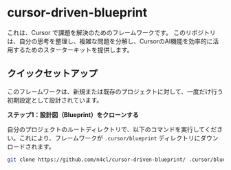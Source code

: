 # cursor-driven-blueprint

これは、Cursor で課題を解決のためのフレームワークです。
このリポジトリは、自分の思考を整理し、複雑な問題を分解し、CursorのAI機能を効率的に活用するためのスターターキットを提供します。

## クイックセットアップ

このフレームワークは、新規または既存のプロジェクトに対して、一度だけ行う初期設定として設計されています。

**ステップ1：設計図（Blueprint）をクローンする**

自分のプロジェクトのルートディレクトリで、以下のコマンドを実行してください。これにより、フレームワークが `.cursor/blueprint` ディレクトリにダウンロードされます。

```bash
git clone https://github.com/n4cl/cursor-driven-blueprint/ .cursor/blueprint
```
